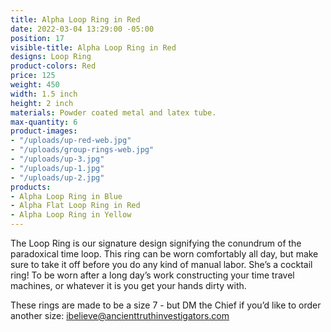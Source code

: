 ```yaml
---
title: Alpha Loop Ring in Red
date: 2022-03-04 13:29:00 -05:00
position: 17
visible-title: Alpha Loop Ring in Red
designs: Loop Ring
product-colors: Red
price: 125
weight: 450
width: 1.5 inch
height: 2 inch
materials: Powder coated metal and latex tube.
max-quantity: 6
product-images:
- "/uploads/up-red-web.jpg"
- "/uploads/group-rings-web.jpg"
- "/uploads/up-3.jpg"
- "/uploads/up-1.jpg"
- "/uploads/up-2.jpg"
products:
- Alpha Loop Ring in Blue
- Alpha Flat Loop Ring in Red
- Alpha Loop Ring in Yellow
---
```


The Loop Ring is our signature design signifying the conundrum of the paradoxical time loop. This ring can be worn comfortably all day, but make sure to take it off before you do any kind of manual labor. She’s a cocktail ring! To be worn after a long day’s work constructing your time travel machines, or whatever it is you get your hands dirty with.

These rings are made to be a size 7 - but DM the Chief if you’d like to order another size: ibelieve@ancienttruthinvestigators.com